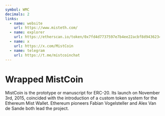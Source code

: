 ```yaml
---
symbol: WMC
decimals: 2
links:
  - name: website
    url: https://www.misteth.com/
  - name: explorer
    url: https://etherscan.io/token/0x7fd4d7737597e7b4ee22acbf8d94362343ae0a79
  - name: x
    url: https://x.com/MistCoin
  - name: telegram
    url: https://t.me/mistcoinchat
---
```


# Wrapped MistCoin

MistCoin is the prototype or manuscript for ERC-20. Its launch on November 3rd, 2015, coincided with the introduction of a custom token system for the Ethereum Mist Wallet. Ethereum pioneers Fabian Vogelsteller and Alex Van de Sande both lead the project.
